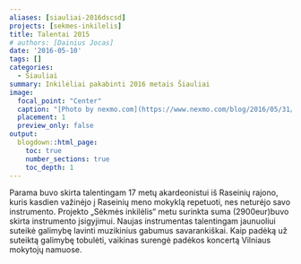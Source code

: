 ```yaml
---
aliases: [siauliai-2016dscsd]
projects: [sekmes-inkilelis]
title: Talentai 2015
# authors: [Dainius Jocas]
date: '2016-05-10'
tags: []
categories:
  - Šiauliai
summary: Inkilėliai pakabinti 2016 metais Šiauliai
image:
  focal_point: "Center"
  caption: "[Photo by nexmo.com](https://www.nexmo.com/blog/2016/05/31/building-sms-google-sheets-application-aws-lambda-dr)"
  placement: 1
  preview_only: false
output:
  blogdown::html_page:
    toc: true
    number_sections: true
    toc_depth: 1
---
```

Parama buvo skirta talentingam 17 metų akardeonistui  iš Raseinių rajono, kuris kasdien važinėjo į Raseinių meno mokyklą repetuoti, nes neturėjo savo instrumento. Projekto „Sėkmės inkilėlis“  metu surinkta suma (2900eur)buvo skirta instrumento įsigyjimui. Naujas instrumentas talentingam jaunuoliui suteikė galimybę lavinti muzikinius gabumus savarankiškai. Kaip padėką už suteiktą galimybę tobulėti, vaikinas surengė padėkos koncertą Vilniaus mokytojų namuose. 